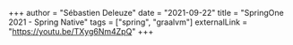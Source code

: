 +++
author = "Sébastien Deleuze"
date = "2021-09-22"
title = "SpringOne 2021 - Spring Native"
tags = ["spring", "graalvm"]
externalLink = "https://youtu.be/TXyg6Nm4ZpQ"
+++